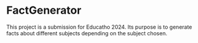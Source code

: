 # FactGenerator
This project is a submission for Educatho 2024. Its purpose is to generate facts about different subjects depending on the subject chosen.
